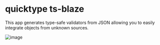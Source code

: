 # quicktype ts-blaze

This app generates type-safe validators from JSON allowing you to easily integrate objects from unknown sources.

![image](https://user-images.githubusercontent.com/25524993/115915299-70776800-a473-11eb-9203-ca078498ad7d.png)
